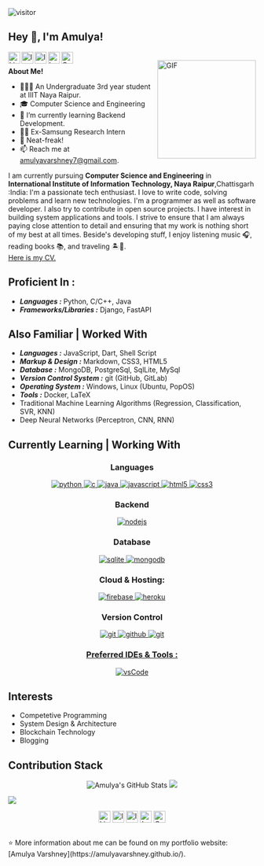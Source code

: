 <img src="https://visitor-badge.glitch.me/badge?page_id=amulyavarshney" alt="visitor" >

<h2 title="hehehe"> Hey 👋, I'm Amulya!</h2>

<a href="https://www.linkedin.com/in/varamu/">
  <img align="left" alt="LinkedIn" width="24px" src="https://img.icons8.com/nolan/96/linkedin.png" />
</a>
<a href="https://www.instagram.com/_amuly.a_/">
  <img align="left" alt="Instagram" width="24px" src="https://img.icons8.com/nolan/96/instagram-new.png" />
</a>
<a href="http://amulyavarshney.github.io/">
  <img align="left" alt="Instagram" width="24px" src="https://img.icons8.com/nolan/64/parse-resumes.png"/>
</a>
<a href="https://leetcode.com/VarAmu/">
  <img align="left" alt="LeetCode" width="24px" src="https://img.icons8.com/nolan/64/source-code.png" />
</a>
<a href="https://auth.geeksforgeeks.org/user/amulyavarshney786/">
  <img align="left" alt="GeeksForGeeks" width="24px" src="https://img.icons8.com/nolan/64/g.png" />
</a>
<br />
<img align="right" alt="GIF" height="200px" src="https://media.giphy.com/media/FoVzfcqCDSb7zCynOp/giphy.gif" />
<p align='center'>


**About Me!**

- 👨🏽‍💻 An Undergraduate 3rd year student at IIIT Naya Raipur.
- 🎓 Computer Science and Engineering
- 🌱 I’m currently learning Backend Development.
- 👨‍💻 Ex-Samsung Research Intern 
- 💬 Neat-freak!
- 📫 Reach me at [amulyavarshney7@gmail.com](mailto:amulyavarshney7@gmail.com).

I am currently pursuing **Computer Science and Engineering** in **International Institute of Information Technology, Naya Raipur**,Chattisgarh :India: I'm a passionate tech enthusiast. I love to write code, solving problems and learn new technologies. I'm a programmer as well as software developer. I also try to contribute in open source projects. I have interest in building system applications and tools. I strive to ensure that I am always paying close attention to detail and ensuring that my work is nothing short of my best at all times. Beside's developing stuff, I enjoy listening music 🎧, reading books 📚, and traveling 🏝️🗻.
<br />
<a href = "https://amulyavarshney.github.io/cv" >Here is my CV.</a>

## Proficient In :

- <b><i>Languages :</i></b> Python, C/C++, Java
- <b><i>Frameworks/Libraries :</i></b> Django, FastAPI
 

## Also Familiar | Worked With 

- <b><i>Languages :</i></b> JavaScript, Dart, Shell Script
- <b><i>Markup & Design :</i></b> Markdown, CSS3, HTML5
- <b><i>Database :</i></b> MongoDB, PostgreSql, SqlLite, MySql
- <b><i>Version Control System :</i></b> git (GitHub, GitLab)
- <b><i>Operating System :</i></b> Windows, Linux (Ubuntu, PopOS)
- <b><i>Tools :</i></b> Docker, LaTeX
- Traditional Machine Learning Algorithms (Regression, Classification, SVR, KNN)
- Deep Neural Networks (Perceptron, CNN, RNN)


## Currently Learning | Working With
<h3 align="center">Languages</h3>
<p align="center">
  <a href="https://docs.python.org/3/" target="_blank"> 
    <img src="https://img.shields.io/badge/Python-1f425f.svg?style=for-the-badge&logo=python&logoColor=white"
      alt="python"/>
  </a>
  <a href="https://www.cprogramming.com/" target="_blank"> 
    <img src="https://img.shields.io/badge/C%20programming-A8B9CC.svg?style=for-the-badge&logo=c&logoColor=white"
      alt="c"/>
  </a>
  <a href="https://www.java.com" target="_blank"> 
    <img src="https://img.shields.io/badge/Java-007396.svg?style=for-the-badge&logo=java&logoColor=white" 
      alt="java"/> 
  </a>
  <a href="https://developer.mozilla.org/en-US/docs/Web/JavaScript" target="_blank"> 
    <img src="https://img.shields.io/badge/Javascript-F7DF1E.svg?style=for-the-badge&logo=javascript&logoColor=black"
      alt="javascript"/> 
  </a>
  <a href="https://www.w3.org/html/" target="_blank"> 
    <img src="https://img.shields.io/badge/html-E34F26.svg?style=for-the-badge&logo=html5&logoColor=white"
      alt="html5"/> 
  </a>
  <a href="https://www.w3schools.com/css/" target="_blank">
    <img src="https://img.shields.io/badge/css-1572B6.svg?style=for-the-badge&logo=css3&logoColor=white"
      alt="css3"/>
  </a>
</p>

<h3 align="center">Backend</h3>
<p align="center">
  <a href="https://nodejs.org" target="_blank"> 
    <img src="https://img.shields.io/badge/node.js-339933.svg?style=for-the-badge&logo=nodedotjs&logoColor=white"
      alt="nodejs"/> 
  </a>
</p>

<h3 align="center">Database</h3>
<p align="center">
  <a href="https://www.sqlite.org/" target="_blank"> 
    <img src="https://img.shields.io/badge/sqlite-003B57.svg?style=for-the-badge&logo=sqlite&logoColor=white"
      alt="sqlite"/> 
  </a>
  <a href="https://www.mongodb.com/" target="_blank"> 
    <img src="https://img.shields.io/badge/mongodb-47A248.svg?style=for-the-badge&logo=mongodb&logoColor=white"
      alt="mongodb"/> 
  </a> 
</p>

<h3 align="center">Cloud & Hosting:</h3>
<p align="center">
  <a href="https://netlify.com/" target="_blank">
    <img src="https://img.shields.io/badge/netlify-00C7B7.svg?style=for-the-badge&logo=netlify&logoColor=black" alt="firebase"/>
  </a>
  <a href="https://heroku.com" target="_blank"> 
    <img src="https://img.shields.io/badge/heroku-430098.svg?style=for-the-badge&logo=heroku&logoColor=white"
      alt="heroku"/> 
  </a> 
</p>

<h3 align="center">Version Control</h3>
<p align="center">
  <a href="https://git-scm.com/" target="_blank">
    <img src="https://img.shields.io/badge/git-F05032.svg?style=for-the-badge&logo=git&logoColor=white"
      alt="git"/>
  </a>
  <a href="https://github.com/ELanza-48" target="_blank">
    <img src="https://img.shields.io/badge/github-181717.svg?style=for-the-badge&logo=github&logoColor=white" alt="github" />
  </a>
  <a href="https://gitlab.com/Elanza-48" target="_blank">
    <img src="https://img.shields.io/badge/gitlab-181717.svg?style=for-the-badge&logo=gitlab&logoColor=white"
      alt="git"/>
</p>

<h3 align="center">Preferred IDEs  & Tools :</h3>
<p align="center"> 
  <a href="https://code.visualstudio.com/" target="_blank">
    <img src="https://img.shields.io/badge/vscode-007ACC.svg?style=for-the-badge&logo=visualstudiocode&logoColor=white" alt="vsCode"/> 
  </a>
</p>

## Interests

- Competetive Programming
- System Design & Architecture
- Blockchain Technology
- Blogging


## Contribution Stack 

<p align='center'>
  <img src="https://github-readme-stats.vercel.app/api?username=amulyavarshney&show_icons=true&hide_border=true&count_private=true&theme=shades-of-purple&icon_color=fad000" alt="Amulya's GitHub Stats">
  <img src="https://github-readme-streak-stats.herokuapp.com/?user=amulyavarshney&theme=react&count_private=true" >
<p/>

![](https://activity-graph.herokuapp.com/graph?username=amulyavarshney&theme=react-dark)

<p align='center'>
  <a href="https://www.linkedin.com/in/varamu/"><img align="center" alt="LinkedIn" width="24px" src="https://img.icons8.com/nolan/96/linkedin.png" /></a>
  <a href="https://www.instagram.com/_amuly.a_/"><img align="center" alt="Instagram" width="24px" src="https://img.icons8.com/nolan/96/instagram-new.png" /></a>
  <a href="http://amulyavarshney.github.io/"><img align="center" alt="Instagram" width="24px" src="https://img.icons8.com/nolan/64/parse-resumes.png"/></a>
  <a href="https://leetcode.com/VarAmu/"><img align="center" alt="LeetCode" width="24px" src="https://img.icons8.com/nolan/64/source-code.png" /></a>
  <a href="https://auth.geeksforgeeks.org/user/amulyavarshney786/"><img align="center" alt="GeeksForGeeks" width="24px" src="https://img.icons8.com/nolan/64/g.png" /></a>
<p/>
<br />
⭐️ More information about me can be found on my portfolio website: [Amulya Varshney](https://amulyavarshney.github.io/).
